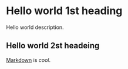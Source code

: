 # Hello world 1st heading
Hello world description.

## Hello world 2st headeing

[Markdown](https://developer.mozilla.org/en-US/docs/MDN/Writing_guidelines/Howto/Markdown_in_MDN) is *cool*.

